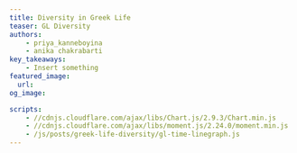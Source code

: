 ```yaml
---
title: Diversity in Greek Life
teaser: GL Diversity
authors:
    - priya_kanneboyina
    - anika chakrabarti
key_takeaways:
    - Insert something
featured_image:
  url: 
og_image:

scripts:
    - //cdnjs.cloudflare.com/ajax/libs/Chart.js/2.9.3/Chart.min.js
    - //cdnjs.cloudflare.com/ajax/libs/moment.js/2.24.0/moment.min.js
    - /js/posts/greek-life-diversity/gl-time-linegraph.js 
---
```


<div class="greek-timeline">
  <canvas id='glTimeLinegraph'> </canvas>
</div>
